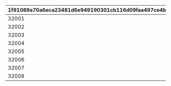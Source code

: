|1f91089a70a6eca23481d6e949190301cb116d09faa497ce4baab881e2f3b7f4|b65f8643833f2fbe0d9c024261ffe30c150c4b279aea35570c3683082dac0a87|19d7a0554be7bf06bdd104acec858adee78c12f2ef983962ca533e20bc198fcf|c247da1758221bafbc9c69dd5fdc4a14cb9e4ca07429f9063dee5268c20f5e82|0fde4da36fd7b8abc7f06a8b3a087c981a3a9845557ebb284419e5a74277920c|c3188ea51565a0046e940deacc78b3e85d03f689ce6c0a91991b0591b3e8ca4a|
| --- | --- | --- | --- | --- | --- |
|32001|2024/05/15 11:00:00|2024/05/17 05:00:00|2024/05/21 04:59:59|2024/05/22 04:59:59|2024/05/25 14:59:59|
|32002|2024/07/15 11:00:00|2024/07/19 05:00:00|2024/07/23 04:59:59|2024/07/24 04:59:59|2024/07/27 14:59:59|
|32003|2024/09/14 11:00:00|2024/09/16 05:00:00|2024/09/20 04:59:59|2024/09/21 04:59:59|2024/09/24 14:59:59|
|32004|2024/11/15 11:00:00|2024/11/18 05:00:00|2024/11/22 04:59:59|2024/11/23 04:59:59|2024/11/26 14:59:59|
|32005|2025/01/15 11:00:00|2025/01/17 05:00:00|2025/01/21 04:59:59|2025/01/22 04:59:59|2025/01/25 14:59:59|
|32006|2025/04/08 11:00:00|2025/04/09 05:00:00|2025/04/13 04:59:59|2025/04/14 04:59:59|2025/04/17 14:59:59|
|32007|2025/05/22 11:00:00|2025/05/24 05:00:00|2025/05/28 04:59:59|2025/05/29 04:59:59|2025/06/01 14:59:59|
|32008|2025/07/19 11:00:00|2025/07/21 05:00:00|2025/07/25 04:59:59|2025/07/26 04:59:59|2025/07/29 14:59:59|